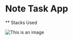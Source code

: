 # Note Task App

** Stacks Used

![This is an image](http://assets.stickpng.com/images/584830f5cef1014c0b5e4aa1.png)

